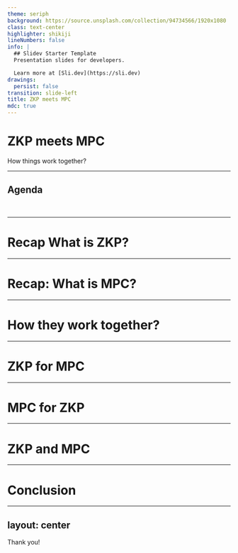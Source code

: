 ```yaml
---
theme: seriph
background: https://source.unsplash.com/collection/94734566/1920x1080
class: text-center
highlighter: shikiji
lineNumbers: false
info: |
  ## Slidev Starter Template
  Presentation slides for developers.

  Learn more at [Sli.dev](https://sli.dev)
drawings:
  persist: false
transition: slide-left
title: ZKP meets MPC
mdc: true
---
```


# ZKP meets MPC

How things work together?

<!--
The last comment block of each slide will be treated as slide notes. It will be visible and editable in Presenter Mode along with the slide. [Read more in the docs](https://sli.dev/guide/syntax.html#notes)
-->

---

## Agenda

<br>

<Toc maxDepth="1"></Toc>

---

# Recap What is ZKP?

---

# Recap: What is MPC?

---

# How they work together?

---

# ZKP for MPC

---

# MPC for ZKP

---

# ZKP and MPC

---

# Conclusion

---
layout: center
---

Thank you!
